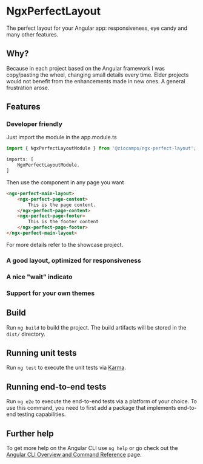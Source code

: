 # NgxPerfectLayout

The perfect layout for your Angular app: responsiveness, eye candy and many other features.

## Why?

Because in each project based on the Angular framework I was copy/pasting the wheel, changing small details every time. Elder projects would not benefit from the enhancements made in new ones. A general frustration arose.

## Features

### Developer friendly

Just import the module in the app.module.ts

```typescript
import { NgxPerfectLayoutModule } from '@ziocampo/ngx-perfect-layout';

imports: [
    NgxPerfectLayoutModule,
]
```

Then use the component in any page you want

```html
<ngx-perfect-main-layout>
    <ngx-perfect-page-content>
        This is the page content.
    </ngx-perfect-page-content>
    <ngx-perfect-page-footer>
        This is the footer content
    </ngx-perfect-page-footer>
</ngx-perfect-main-layout>
```

For more details refer to the showcase project.

### A good layout, optimized for responsiveness



### A nice "wait" indicato
### Support for your own themes

## Build

Run `ng build` to build the project. The build artifacts will be stored in the `dist/` directory.

## Running unit tests

Run `ng test` to execute the unit tests via [Karma](https://karma-runner.github.io).

## Running end-to-end tests

Run `ng e2e` to execute the end-to-end tests via a platform of your choice. To use this command, you need to first add a package that implements end-to-end testing capabilities.

## Further help

To get more help on the Angular CLI use `ng help` or go check out the [Angular CLI Overview and Command Reference](https://angular.io/cli) page.
